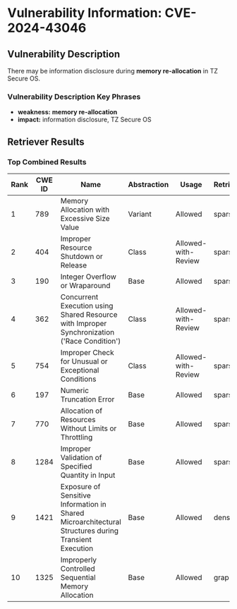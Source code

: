 # Vulnerability Information: CVE-2024-43046

## Vulnerability Description
There may be information disclosure during **memory re-allocation** in TZ Secure OS.

### Vulnerability Description Key Phrases
- **weakness:** **memory re-allocation**
- **impact:** information disclosure, TZ Secure OS

## Retriever Results

### Top Combined Results

| Rank | CWE ID | Name | Abstraction | Usage  | Retrievers | Individual Scores |
|------|--------|------|-------------|-------|------------|-------------------|
| 1 | 789 | Memory Allocation with Excessive Size Value | Variant | Allowed | sparse | 0.094 |
| 2 | 404 | Improper Resource Shutdown or Release | Class | Allowed-with-Review | sparse | 0.094 |
| 3 | 190 | Integer Overflow or Wraparound | Base | Allowed | sparse | 0.090 |
| 4 | 362 | Concurrent Execution using Shared Resource with Improper Synchronization ('Race Condition') | Class | Allowed-with-Review | sparse | 0.088 |
| 5 | 754 | Improper Check for Unusual or Exceptional Conditions | Class | Allowed-with-Review | sparse | 0.087 |
| 6 | 197 | Numeric Truncation Error | Base | Allowed | sparse | 0.084 |
| 7 | 770 | Allocation of Resources Without Limits or Throttling | Base | Allowed | sparse | 0.082 |
| 8 | 1284 | Improper Validation of Specified Quantity in Input | Base | Allowed | sparse | 0.079 |
| 9 | 1421 | Exposure of Sensitive Information in Shared Microarchitectural Structures during Transient Execution | Base | Allowed | dense | 0.584 |
| 10 | 1325 | Improperly Controlled Sequential Memory Allocation | Base | Allowed | graph | 0.002 |

